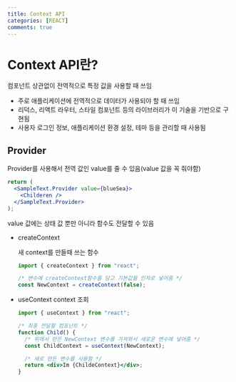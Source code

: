 ```yaml
---
title: Context API
categories: [REACT]
comments: true
---
```


# Context API란?

컴포넌트 상관없이 전역적으로 특정 값을 사용할 때 쓰임

- 주로 애플리케이션에 전역적으로 데이터가 사용되야 할 때 쓰임
- 리덕스, 리액트 라우터, 스타일 컴포넌트 등의 라이브러리가 이 기술을 기반으로 구현됨
- 사용자 로그인 정보, 애플리케이션 환경 설정, 테마 등을 관리할 때 사용됨

## Provider

Provider를 사용해서 전역 값인 value를 줄 수 있음(value 값을 꼭 줘야함)

```jsx
return (
  <SampleText.Provider value={blueSea}>
    <Childeren />
  </SampleText.Provider>
);
```

value 값에는 상태 값 뿐만 아니라 함수도 전달할 수 있음

- createContext

  새 context를 만들때 쓰는 함수

  ```jsx
  import { createContext } from "react";

  /* 변수에 createContext함수를 담고 기본값을 인자로 넣어줌 */
  const NewContext = createContext(false);
  ```

- useContext
  context 조회

  ```jsx
  import { useContext } from "react";

  /* 최종 전달할 컴포넌트 */
  function Child() {
    /* 위에서 만든 NewContext 변수를 가져와서 새로운 변수에 넣어줌 */
    const ChildContext = useContext(NewContext);

    /* 새로 만든 변수를 사용함 */
    return <div>Im {ChildeContext}</div>;
  }
  ```
